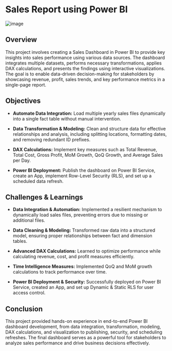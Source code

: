 
# Sales Report using Power BI
![image](https://github.com/user-attachments/assets/ac0afecd-f3eb-4c1b-9767-c9da6d18de39)

## Overview

This project involves creating a Sales Dashboard in Power BI to provide key insights into sales performance using various data sources. The dashboard integrates multiple datasets, performs necessary transformations, applies DAX calculations, and presents the findings using interactive visualizations. The goal is to enable data-driven decision-making for stakeholders by showcasing revenue, profit, sales trends, and key performance metrics in a single-page report.

## Objectives

- **Automate Data Integration:** Load multiple yearly sales files dynamically into a single fact table without manual intervention.

- **Data Transformation & Modeling:** Clean and structure data for effective relationships and analysis, including splitting locations, formatting dates, and removing redundant ID prefixes.

- **DAX Calculations:** Implement key measures such as Total Revenue, Total Cost, Gross Profit, MoM Growth, QoQ Growth, and Average Sales per Day.

- **Power BI Deployment:** Publish the dashboard on Power BI Service, create an App, implement Row-Level Security (RLS), and set up a scheduled data refresh.

## Challenges & Learnings

- **Data Integration & Automation:** Implemented a resilient mechanism to dynamically load sales files, preventing errors due to missing or additional files.

- **Data Cleaning & Modeling:** Transformed raw data into a structured model, ensuring proper relationships between fact and dimension tables.

- **Advanced DAX Calculations:** Learned to optimize performance while calculating revenue, cost, and profit measures efficiently.

- **Time Intelligence Measures:** Implemented QoQ and MoM growth calculations to track performance over time.

- **Power BI Deployment & Security:** Successfully deployed on Power BI Service, created an App, and set up Dynamic & Static RLS for user access control.

## Conclusion

This project provided hands-on experience in end-to-end Power BI dashboard development, from data integration, transformation, modeling, DAX calculations, and visualization to publishing, security, and scheduling refreshes. The final dashboard serves as a powerful tool for stakeholders to analyze sales performance and drive business decisions effectively.
